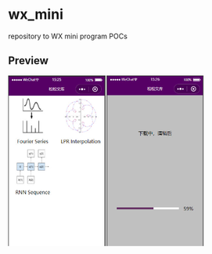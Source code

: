# wx_mini
 repository to WX mini program POCs

## Preview

<p float="left";>
	<img src="https://github.com/songlin81/wx_mini/blob/master/screen/1.jpg" alt="Img 1" width="400"/>
</p>
<p float="left";>
	
</p>
